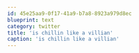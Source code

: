 ```yaml
---
id: 45e25aa9-0f17-41a9-b7a8-8923a979d8ec
blueprint: text
category: twitter
title: 'is chillin like a villian'
caption: 'is chillin like a villian'
---
```

